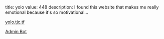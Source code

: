 title: yolo
value: 448
description: I found this website that makes me really emotional because it's so motivational...

[yolo.tjc.tf](https://yolo.tjc.tf)

[Admin Bot](https://admin-bot.tjctf.org/yolo)